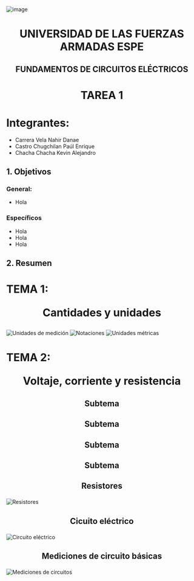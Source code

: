 ![image](https://user-images.githubusercontent.com/93786746/140656495-1e9017c5-1622-4145-a547-0ebbe5014f3d.png)
# <p align=center> UNIVERSIDAD DE LAS FUERZAS ARMADAS ESPE 
## <p align=center> FUNDAMENTOS DE CIRCUITOS ELÉCTRICOS
# <p align=center>  TAREA 1
# Integrantes: 
* Carrera Vela Nahir Danae
* Castro Chugchilan Paúl Enrique
* Chacha Chacha Kevin Alejandro
## 1. Objetivos
  ### General: 
  * Hola
  ### Específicos
  * Hola
  * Hola
  * Hola
## 2. Resumen
  # TEMA 1: <p align=center> Cantidades y unidades
![Unidades de medición](https://user-images.githubusercontent.com/93829962/140659156-d852c20b-42a3-47dd-a05e-018c415598f5.png)
![Notaciones](https://user-images.githubusercontent.com/93829962/140659214-a61290b7-2e16-4ff6-8c3d-76b759eb76ed.png)
![Unidades métricas](https://user-images.githubusercontent.com/93829962/140659220-f504fed9-96b9-49ac-9af6-2a453746ab55.png)
  # TEMA 2: <p align=center> Voltaje, corriente y resistencia
## <p align=center> Subtema
## <p align=center> Subtema
## <p align=center> Subtema
## <p align=center> Subtema
## <p align=center> Resistores
![Resistores](https://user-images.githubusercontent.com/93786746/140655732-e59f1a07-a1da-4ecf-a479-d21988c86653.png)
## <p align=center> Cicuito eléctrico
![Circuito eléctrico](https://user-images.githubusercontent.com/93786746/140660692-6ae782d8-0aae-47f6-88e8-78f4506d0fbf.png)
## <p align=center> Mediciones de circuito básicas
![Mediciones de circuitos](https://user-images.githubusercontent.com/93786746/140663337-88893420-1aeb-4444-90c7-a1a131cdbed7.png)
